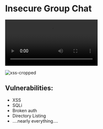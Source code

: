<h1>Insecure Group Chat</h1>

![Insecure Group Chat - Demonstration](https://user-images.githubusercontent.com/35869741/110415638-36ffbe80-80b8-11eb-82c4-8c3cb67a410d.mp4)

![xss-cropped](https://user-images.githubusercontent.com/35869741/110415985-eb014980-80b8-11eb-879b-5fce46306f75.gif)
<br/>
<h2>Vulnerabilities:</h2>
<ul>
    <li>XSS</li>
    <li>SQLi</li>
    <li>Broken auth</li>
    <li>Directory Listing</li>
    <li>....nearly everything....</li>
</ul>
